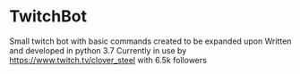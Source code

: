 # TwitchBot
Small twitch bot with basic commands created to be expanded upon
Written and developed in python 3.7
Currently in use by https://www.twitch.tv/clover_steel with 6.5k followers
